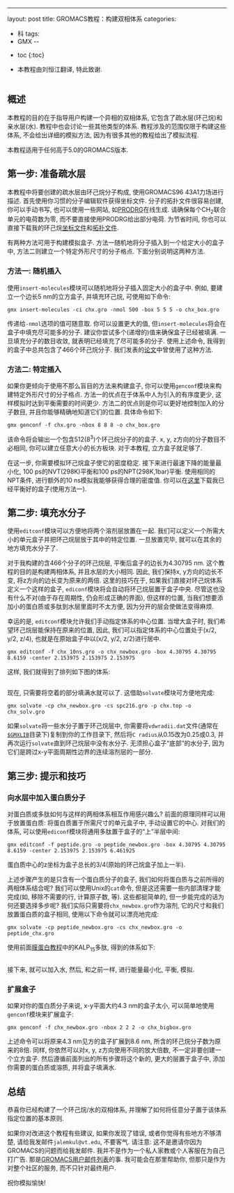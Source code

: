 ---
 layout: post
 title: GROMACS教程：构建双相体系
 categories:
 - 科
 tags:
 - GMX
--

* toc
{:toc}


<ul class="incremental">
<li>本教程由刘恒江翻译, 特此致谢.</li>
</ul>

<figure>
<img src="/GMX/GMXtut-4_biphasic.png" alt="" />
</figure>

## 概述

<p>本教程的目的在于指导用户构建一个异相的双相体系, 它包含了疏水层(环己烷)和亲水层(水).
教程中也会讨论一些其他类型的体系.
教程涉及的范围仅限于构建这些体系, 不会给出详细的模拟方法, 因为有很多其他的教程给出了模拟流程.</p>

<p>本教程适用于任何高于5.0的GROMACS版本.</p>

## 第一步: 准备疏水层

<p>本教程中将要创建的疏水层由环己烷分子构成, 使用GROMACS96 43A1力场进行描述. 首先使用你习惯的分子编辑软件获得坐标文件. 分子的拓扑文件很容易创建, 你可以手动书写, 也可以使用一些网站, 如<a href="http://davapc1.bioch.dundee.ac.uk/cgi-bin/prodrg">PRODRG</a>在线生成. 请确保每个CH<sub>2</sub>联合单元的电荷数为零, 而不要直接使用PRODRG给出部分电荷. 为节省时间, 你也可以直接下载我的环己烷<a href="GMXtut-4_chx.gro">坐标文件</a>和<a href="GMXtut-4_chx.top">拓扑文件</a>.</p>

<p>有两种方法可用于构建模拟盒子. 方法一随机地将分子插入到一个给定大小的盒子中, 方法二则建立一个特定外形尺寸的分子格点. 下面分别说明这两种方法.</p>

### 方法一: 随机插入

<p>使用<code>insert-molecules</code>模块可以随机地将分子插入固定大小的盒子中. 例如, 要建立一个边长5 nm的立方盒子, 并填充环己烷, 可使用如下命令:</p>

<p><code>gmx insert-molecules -ci chx.gro -nmol 500 -box 5 5 5 -o chx_box.gro</code></p>

<p>传递给<code>-nmol</code>选项的值可随意取. 你可以设置更大的值, 但<code>insert-molecules</code>将会在盒子中填充尽可能多的分子. 建议你尝试多个(递增的)值来确保盒子已经被填满. 一旦填充分子的数目收敛, 就表明已经填充了尽可能多的分子. 使用上述命令, 我得到的盒子中总共包含了466个环己烷分子. 我们发表的<a href="http://pubs.acs.org/doi/abs/10.1021/ci100335w">论文</a>中曾使用了这种方法.</p>

### 方法二: 特定插入

<p>如果你更倾向于使用不那么盲目的方法来构建盒子, 你可以使用<code>genconf</code>模块来构建特定外形尺寸的分子格点. 方法一的优点在于体系中人为引入的有序度更少, 这样模拟时达到平衡需要的时间更少. 方法二的优点则是你可以更好地控制加入的分子数目, 并且你能够精确地知道它们的位置. 具体命令如下:</p>

<p><code>gmx genconf -f chx.gro -nbox 8 8 8 -o chx_box.gro</code></p>

<p>该命令将会输出一个包含512(8<sup>3</sup>)个环己烷分子的的盒子. x, y, z方向的分子数目不必相同, 你可以建立任意大小的长方板块. 对于本教程, 立方盒子就足够了.</p>

<p>在这一步, 你需要模拟环己烷盒子使它的密度稳定. 接下来进行最速下降的能量最小化, 100 ps的NVT(298K)平衡和100 ps的NPT(298K,1bar)平衡. 使用相同的NPT条件, 进行额外的10 ns模拟我能够获得合理的密度值. 你可以在<a href="GMXtut-4_chx_10ns.gro">这里</a>下载我已经平衡好的盒子(使用方法一).</p>

## 第二步: 填充水分子

<p>使用<code>editconf</code>模块可以方便地将两个溶剂层放置在一起. 我们可以定义一个所需大小的单元盒子并把环己烷层放于其中的特定位置. 一旦放置完毕, 就可以在其余的地方填充水分子了.</p>

<p>对于我构建的含466个分子的环己烷层, 平衡后盒子的边长为4.30795 nm. 这个教程的目的是构建两相体系, 并且水层的大小相同. 因此, 我们保持x, y方向的边长不变, 将z方向的边长变为原来的两倍. 这里的技巧在于, 如果我们直接对环己烷体系定义一个这样的盒子, <code>ediconf</code>模块将会自动将环己烷层置于盒子中央. 尽管这也没有什么不对(由于存在周期性, 仍会形成正确的界面), 但这样的位置, 当我们想要添加小的蛋白质或多肽到水层里面时不太方便, 因为分开的层会使做法变得麻烦.</p>

<p>幸运的是, <code>editconf</code>模块允许我们手动指定体系的中心位置. 当增大盒子时, 我们希望环己烷层能保持在原来的位置, 因此, 我们可以指定体系的中心位置处于(x/2, y/2, z/4), 也就是在原始盒子中以(x/2, y/2, z/2)进行居中.</p>

<p><code>gmx editconf -f chx_10ns.gro -o chx_newbox.gro -box 4.30795 4.30795 8.6159 -center 2.153975 2.153975 2.153975</code></p>

<p>这样, 我们就得到了排列如下图的体系:</p>

<figure>
<img src="/GMX/GMXtut-4_chx_box.png" alt="" />
</figure>

<p>现在, 只需要将空着的部分填满水就可以了. 这借助<code>solvate</code>模块可方便地完成:</p>

<p><code>gmx solvate -cp chx_newbox.gro -cs spc216.gro -p chx.top -o chx_solv.gro</code></p>

<p>如果<code>solvate</code>将一些水分子置于环己烷层中, 你需要将<code>vdwradii.dat</code>文件(通常在<a href="http://www.gromacs.org/Documentation/Terminology/Environment_Variables"><code>$GMXLIB</code></a>目录下)复制到你的工作目录下, 然后将<code>C radius</code>从0.15改为0.25或0.3, 并再次运行<code>solvate</code>直到环己烷层中没有水分子. 无须担心盒子&#8220;底部&#8221;的水分子, 因为它们是跨过x-y平面周期性边界的连续溶剂层的一部分.</p>

## 第三步: 提示和技巧

### 向水层中加入蛋白质分子

<p>对蛋白质或多肽如何与这样的两相体系相互作用感兴趣么? 前面的原理同样可以用于放置蛋白质:
将蛋白质置于所需尺寸的单元盒子中, 手动设置它的中心. 对我们的体系, 可以使用<code>ediconf</code>模块将通用多肽置于盒子的&#8220;上&#8221;半层中间:</p>

<p><code>gmx editconf -f peptide.gro -o peptide_newbox.gro -box 4.30795 4.30795 8.6159 -center 2.153975 2.153975 6.461925</code></p>

<p>蛋白质中心的z坐标为盒子总长的3/4(原始的环己烷盒子加上一半).</p>

<p>上述步骤产生的是只含有一个蛋白质分子的盒子, 我们如何将蛋白质与之前所得的两相体系结合呢? 我们可以使用Unix的<code>cat</code>命令, 但是这还需要一些内部清理才能完成(如, 移除不需要的行, 计算原子数, 等). 这些都挺简单的, 但一步能完成的话为何还要选择多步呢? 我们实际只需要将<code>chx_newbox.gro</code>作为溶剂, 它的尺寸和我们放置蛋白质的盒子相同, 使用以下命令就可以漂亮地完成:</p>

<p><code>gmx solvate -cp peptide_newbox.gro -cs chx_newbox.gro -o peptide_chx.gro</code></p>

<p>使用前面<a href="http://www.bevanlab.biochem.vt.edu/Pages/Personal/justin/gmx-tutorials/membrane_protein/index.html">膜蛋白教程</a>中的KALP<sub>15</sub>多肽, 得到的体系如下:</p>

<figure>
<img src="/GMX/GMXtut-4_peptide_chx.png" alt="" />
</figure>

<p>接下来, 就可以加入水, 然后, 和之前一样, 进行能量最小化, 平衡, 模拟.</p>

### 扩展盒子

<p>如果对你的蛋白质分子来说, x-y平面大约4.3 nm的盒子太小, 可以简单地使用<code>genconf</code>模块来扩展盒子:</p>

<p><code>gmx genconf -f chx_newbox.gro -nbox 2 2 2 -o chx_bigbox.gro</code></p>

<p>上述命令可以将原来4.3 nm见方的盒子扩展到8.6 nm, 所含的环己烷分子数为原来的8倍. 同样, 你依然可以对x, y, z方向使用不同的放大倍数, 不一定非要创建一个立方盒子. 然后遵循前面列出的所有步骤将这个新的, 更大的层置于盒子中, 添加你需要的蛋白质或溶质, 并将盒子填满水.</p>

## 总结

<p>恭喜你已经构建了一个环己烷/水的双相体系, 并理解了如何将任意分子置于该体系指定位置的基本原则.</p>

<p>如果你对改进这个教程有些建议, 如果你发现了错误, 或者你觉得有些地方不够清楚, 请给我发邮件<code>jalemkul@vt.edu</code>, 不要客气. 请注意: 这不是邀请你因为GROMACS的问题而给我发邮件. 我并不是作为一个私人家教或个人客服在为自己打广告. 那是<a href="http://lists.gromacs.org/mailman/listinfo/gmx-users">GROMACS用户邮件列表</a>的事. 我可能会在那里帮助你, 但那只是作为对整个社区的服务, 而不只针对最终用户.</p>

<p>祝你模拟愉快!</p>
